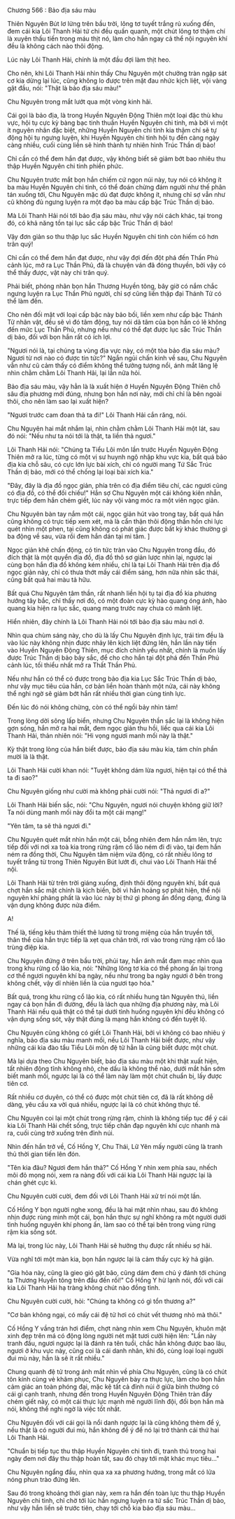 




Chương 566 : Bảo địa sáu màu


Thiên Nguyên Bút lơ lửng trên bầu trời, lông tơ tuyết trắng rủ xuống đến, đem cái kia Lôi Thanh Hải tứ chi đều quấn quanh, một chút lông tơ thậm chí là xuyên thấu tiến trong máu thịt nó, làm cho hắn ngay cả thể nội nguyên khí đều là không cách nào thôi động.

Lúc này Lôi Thanh Hải, chính là một đầu đợi làm thịt heo.

Cho nên, khi Lôi Thanh Hải nhìn thấy Chu Nguyên một chưởng tràn ngập sát cơ kia dừng lại lúc, cũng không lo được trên mặt đau nhức kịch liệt, vội vàng gật đầu, nói: "Thật là bảo địa sáu màu!"

Chu Nguyên trong mắt lướt qua một vòng kinh hãi.

Cái gọi là bảo địa, là trong Huyền Nguyên Động Thiên một loại đặc thù khu vực, hội tụ cực kỳ bàng bạc tinh thuần Huyền Nguyên chi tinh, mà bởi vì một ít nguyên nhân đặc biệt, những Huyền Nguyên chi tinh kia thậm chí sẽ tự động hội tụ ngưng luyện, khi Huyền Nguyên chi tinh hội tụ đến càng ngày càng nhiều, cuối cùng liền sẽ hình thành tự nhiên hình Trúc Thần dị bảo!

Chỉ cần có thể đem hắn đạt được, vậy không biết sẽ giảm bớt bao nhiêu thu thập Huyền Nguyên chi tinh phiền phức.

Chu Nguyên trước mắt bọn hắn chiếm cứ ngọn núi này, tuy nói có không ít ba màu Huyền Nguyên chi tinh, có thể đoán chừng đám người như thế phân tán xuống tới, Chu Nguyên mặc dù đạt được không ít, nhưng chỉ sợ vẫn như cũ không đủ ngưng luyện ra một đạo ba màu cấp bậc Trúc Thần dị bảo.

Mà Lôi Thanh Hải nói tới bảo địa sáu màu, như vậy nói cách khác, tại trong đó, có khả năng tồn tại lục sắc cấp bậc Trúc Thần dị bảo!

Vậy đơn giản so thu thập lục sắc Huyền Nguyên chi tinh còn hiếm có hơn trân quý!

Chỉ cần có thể đem hắn đạt được, như vậy đợi đến đột phá đến Thần Phủ cảnh lúc, mở ra Lục Thần Phủ, đã là chuyện ván đã đóng thuyền, bởi vậy có thể thấy được, vật này chi trân quý.

Phải biết, phóng nhãn bọn hắn Thương Huyền tông, bây giờ có nắm chắc ngưng luyện ra Lục Thần Phủ người, chỉ sợ cũng liền thập đại Thánh Tử có thể làm đến.

Cho nên đối mặt với loại cấp bậc này bảo bối, liền xem như cấp bậc Thánh Tử nhân vật, đều sẽ vì đó tâm động, tuy nói dã tâm của bọn hắn có lẽ không đến mức Lục Thần Phủ, nhưng nếu như có thể đạt được lục sắc Trúc Thần dị bảo, đối với bọn hắn rất có ích lợi.

"Ngươi nói là, tại chúng ta vùng địa vực này, có một tòa bảo địa sáu màu? Ngươi từ nơi nào có được tin tức?" Ngắn ngủi chấn kinh về sau, Chu Nguyên vẫn như cũ cảm thấy có điểm không thể tưởng tượng nổi, ánh mắt lăng lệ nhìn chằm chằm Lôi Thanh Hải, lại lần nữa hỏi.

Bảo địa sáu màu, vậy hẳn là là xuất hiện ở Huyền Nguyên Động Thiên chỗ sâu địa phương mới đúng, nhưng bọn hắn nơi này, mới chỉ chỉ là bên ngoài thôi, cho nên làm sao lại xuất hiện?

"Ngươi trước cam đoan thả ta đi!" Lôi Thanh Hải cắn răng, nói.

Chu Nguyên hai mắt nhắm lại, nhìn chằm chằm Lôi Thanh Hải một lát, sau đó nói: "Nếu như ta nói tới là thật, ta liền thả ngươi."

Lôi Thanh Hải nói: "Chúng ta Tiểu Lôi môn lần trước Huyền Nguyên Động Thiên mở ra lúc, từng có một vị sư huynh ngộ nhập khu vực kia, bất quá bảo địa kia chỗ sâu, có cực lớn lực bài xích, chỉ có người mang Tứ Sắc Trúc Thần dị bảo, mới có thể chống lại loại bài xích kia."

"Đây, đây là địa đồ ngọc giản, phía trên có địa điểm tiêu chí, các ngươi cũng có địa đồ, có thể đối chiếu!" Hắn sợ Chu Nguyên một cái không kiên nhẫn, trực tiếp đem hắn chém giết, lúc này vội vàng móc ra một viên ngọc giản.

Chu Nguyên bàn tay nắm một cái, ngọc giản hút vào trong tay, bất quá hắn cũng không có trực tiếp xem xét, mà là cẩn thận thôi động thần hồn chi lực quét nhìn một phen, tại cũng không có phát giác được bất kỳ khác thường gì ba động về sau, vừa rồi đem hắn dán tại mi tâm. ]

Ngọc giản khẽ chấn động, có tin tức tràn vào Chu Nguyên trong đầu, đó đích thật là một quyển địa đồ, địa đồ thô sơ giản lược nhìn lại, ngược lại cùng bọn hắn địa đồ không kém nhiều, chỉ là tại Lôi Thanh Hải trên địa đồ ngọc giản này, chỉ có thưa thớt mấy cái điểm sáng, hơn nữa nhìn sắc thái, cũng bất quá hai màu tả hữu.

Bất quá Chu Nguyên tâm thần, rất nhanh liền hội tụ tại địa đồ kia phương hướng tây bắc, chỉ thấy nơi đó, có một đoàn cực kỳ hào quang óng ánh, hào quang kia hiện ra lục sắc, quang mang trước nay chưa có mãnh liệt.

Hiển nhiên, đây chính là Lôi Thanh Hải nói tới bảo địa sáu màu nơi ở.

Nhìn qua chùm sáng này, cho dù là lấy Chu Nguyên định lực, trái tim đều là vào lúc này không nhịn được nhảy lên kịch liệt đứng lên, hắn lần này tiến vào Huyền Nguyên Động Thiên, mục đích chính yếu nhất, chính là muốn lấy được Trúc Thần dị bảo bảy sắc, để cho cho hắn tại đột phá đến Thần Phủ cảnh lúc, tối thiểu nhất mở ra Thất Thần Phủ.

Nếu như hắn có thể có được trong bảo địa kia Lục Sắc Trúc Thần dị bảo, như vậy mục tiêu của hắn, cơ bản liền hoàn thành một nửa, cái này không thể nghi ngờ sẽ giảm bớt hắn rất nhiều thời gian cùng tinh lực.

Đến lúc đó nói không chừng, còn có thể ngồi bảy nhìn tám!

Trong lòng dời sông lấp biển, nhưng Chu Nguyên thần sắc lại là không hiện gợn sóng, hắn mở ra hai mắt, đem ngọc giản thu hồi, liếc qua cái kia Lôi Thanh Hải, thản nhiên nói: "Hi vọng ngươi manh mối này là thật."

Kỳ thật trong lòng của hắn biết được, bảo địa sáu màu kia, tám chín phần mười là là thật.

Lôi Thanh Hải cười khan nói: "Tuyệt không dám lừa ngươi, hiện tại có thể thả ta đi sao?"

Chu Nguyên giống như cười mà không phải cười nói: "Thả ngươi đi a?"

Lôi Thanh Hải biến sắc, nói: "Chu Nguyên, ngươi nói chuyện không giữ lời? Ta nói dùng manh mối này đổi ta một cái mạng!"

"Yên tâm, ta sẽ thả ngươi đi."

Chu Nguyên quét mắt nhìn hắn một cái, bỗng nhiên đem hắn nắm lên, trực tiếp đối với nơi xa toà kia trong rừng rậm cổ lão ném đi đi vào, tại đem hắn ném ra đồng thời, Chu Nguyên tâm niệm vừa động, có rất nhiều lông tơ tuyết trắng từ trong Thiên Nguyên Bút lướt đi, chui vào Lôi Thanh Hải thể nội.

Lôi Thanh Hải từ trên trời giáng xuống, định thôi động nguyên khí, bất quá chợt hắn sắc mặt chính là kịch biến, bởi vì hắn hoảng sợ phát hiện, thể nội nguyên khí phảng phất là vào lúc này bị thứ gì phong ấn đồng dạng, đúng là vận dụng không được nửa điểm.

A!

Thế là, tiếng kêu thảm thiết thê lương từ trong miệng của hắn truyền tới, thân thể của hắn trực tiếp là xẹt qua chân trời, rơi vào trong rừng rậm cổ lão trùng điệp kia.

Chu Nguyên đứng ở trên bầu trời, phủi tay, hắn ánh mắt đạm mạc nhìn qua trong khu rừng cổ lão kia, nói: "Những lông tơ kia có thể phong ấn lại trong cơ thể ngươi nguyên khí ba ngày, nếu như trong ba ngày ngươi ở bên trong không chết, vậy dĩ nhiên liền là của ngươi tạo hóa."

Bất quá, trong khu rừng cổ lão kia, có rất nhiều hung tàn Nguyên thú, liền ngay cả bọn hắn đi đường, đều là lách qua những địa phương này, mà Lôi Thanh Hải nếu quả thật có thể tại dưới tình huống nguyên khí đều không có vận dụng sống sót, vậy thật đúng là mạng hắn không có đến tuyệt lộ.

Chu Nguyên cũng không có giết Lôi Thanh Hải, bởi vì không có bao nhiêu ý nghĩa, bảo địa sáu màu manh mối, nếu Lôi Thanh Hải biết được, như vậy những cái kia đào tẩu Tiểu Lôi môn đệ tử hẳn là cũng biết được một chút.

Mà lại dựa theo Chu Nguyên biết, bảo địa sáu màu một khi thật xuất hiện, tất nhiên động tĩnh không nhỏ, che dấu là không thể nào, dưới mắt hắn sớm biết manh mối, ngược lại là có thể làm này làm một chút chuẩn bị, lấy được tiên cơ.

Rất nhiều cơ duyên, có thể có được một chút tiên cơ, đã là rất không dễ dàng, yêu cầu xa vời quá nhiều, ngược lại là có chút không thực tế.

Chu Nguyên coi lại một chút trong rừng rậm, chính là không tiếp tục để ý cái kia Lôi Thanh Hải chết sống, trực tiếp chân đạp nguyên khí cực nhanh mà ra, cuối cùng trở xuống trên đỉnh núi.

Nhìn đến hắn trở về, Cố Hồng Y, Chu Thái, Lữ Yên mấy người cũng là tranh thủ thời gian tiến lên đón.

"Tên kia đâu? Ngươi đem hắn thả?" Cố Hồng Y nhìn xem phía sau, nhếch môi đỏ mọng nói, xem ra nàng đối với cái kia Lôi Thanh Hải ngược lại là chán ghét cực kì.

Chu Nguyên cười cười, đem đối với Lôi Thanh Hải xử trí nói một lần.

Cố Hồng Y bọn người nghe xong, đều là hai mặt nhìn nhau, sau đó không nhịn được rùng mình một cái, bọn hắn thực sự nghĩ không ra một người dưới tình huống nguyên khí phong ấn, làm sao có thể tại bên trong vùng rừng rậm kia sống sót.

Mà lại, trong lúc này, Lôi Thanh Hải sẽ hưởng thụ được rất nhiều sợ hãi.

Vừa nghĩ tới một màn kia, bọn hắn ngược lại là cảm thấy cực kỳ hả giận.

"Gia hỏa này, cũng là gieo gió gặt bão, cũng dám đem chủ ý đánh tới chúng ta Thương Huyền tông trên đầu đến rồi!" Cố Hồng Y hừ lạnh nói, đối với cái kia Lôi Thanh Hải hạ tràng không chút nào đồng tình.

Chu Nguyên cười cười, hỏi: "Chúng ta không có gì tổn thương a?"

"Cơ bản không ngại, có mấy cái đệ tử hơi có chút vết thương nhỏ mà thôi."

Cố Hồng Y vầng trán hơi điểm, chợt nàng nhìn xem Chu Nguyên, khuôn mặt xinh đẹp trên má có động lòng người nét mặt tươi cười hiện lên: "Lần này tranh đấu, ngươi ngược lại là đánh ra tên tuổi, chắc hẳn không được bao lâu, ngươi ở khu vực này, cũng coi là cái danh nhân, khi đó, cùng loại loại người đui mù này, hẳn là sẽ ít rất nhiều."

Chung quanh đệ tử trong ánh mắt nhìn về phía Chu Nguyên, cũng là có chút tôn kính cùng vẻ khâm phục, Chu Nguyên bày ra thực lực, làm cho bọn hắn cảm giác an toàn phóng đại, mặc kệ tất cả đỉnh núi ở giữa bình thường có cái gì cạnh tranh, nhưng đến trong Huyền Nguyên Động Thiên tràn đầy chém giết này, có một cái thực lực mạnh mẽ người lĩnh đội, đối bọn hắn mà nói, không thể nghi ngờ là việc tốt nhất.

Chu Nguyên đối với cái gọi là nổi danh ngược lại là cũng không thèm để ý, nếu thật là có người đui mù, hắn không để ý để nó lại trở thành cái thứ hai Lôi Thanh Hải.

"Chuẩn bị tiếp tục thu thập Huyền Nguyên chi tinh đi, tranh thủ trong hai ngày đem nơi đây thu thập hoàn tất, sau đó chạy tới mặt khác mục tiêu..."

Chu Nguyên ngẩng đầu, nhìn qua xa xa phương hướng, trong mắt có lửa nóng phun trào đứng lên.

Sau đó trong khoảng thời gian này, xem ra hắn đến toàn lực thu thập Huyền Nguyên chi tinh, chỉ chờ tới lúc hắn ngưng luyện ra tứ sắc Trúc Thần dị bảo, như vậy hắn liền sẽ trước tiên, chạy tới chỗ kia bảo địa sáu màu...




